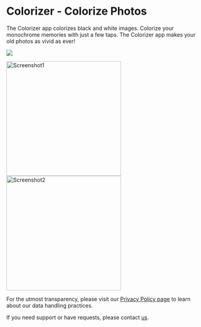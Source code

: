 # Colorizer - Colorize Photos

The Colorizer app colorizes black and white images. Colorize your monochrome memories with just a few taps. The Colorizer app makes your old photos as vivid as ever! 

![](https://elibooklover.github.io/Colorizer/ColorizerDemo.gif)

<img src="https://elibooklover.github.io/Colorizer/Screenshot1.png" alt="Screenshot1" width="300"/><img src="https://elibooklover.github.io/Colorizer/Screenshot2.png" alt="Screenshot2" width="300"/>


For the utmost transparency, please visit our [Privacy Policy page](privacy.md) to learn about our data handling practices.

If you need support or have requests, please contact [us](mailto:appdeveloperkim@gmail.com).
